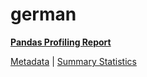# german

[**Pandas Profiling Report**](https://epistasislab.github.io/pmlb/profile/german.html)

[Metadata](metadata.yaml) | [Summary Statistics](summary_stats.tsv)

